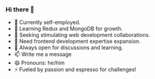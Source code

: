 ### Hi there 👋




- 🔭 Currently self-employed.
- 🌱  Learning Redux and MongoDB for growth.
- 👯 Seeking stimulating web development collaborations.
- 🤝 Need frontend development expertise expansion.
- 💬 Always open for discussions and learning.
- 📫 Write me a message
- 😄 Pronouns: he/him
- ⚡ Fueled by passion and espresso for challenges!

